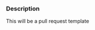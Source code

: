 ### Description

This will be a pull request template

<!-- - [] Did this get a semantic version bump?
- [] Is this a great pull request?
- [] Did you 5 head this pull request?
- [] Did you add tests to this pull request that are good and not crap -->
